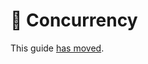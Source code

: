 :twisted_rightwards_arrows: Concurrency
=======================================

This guide [has moved](https://swiftpackageindex.com/groue/grdb.swift/documentation/grdb/concurrency).
